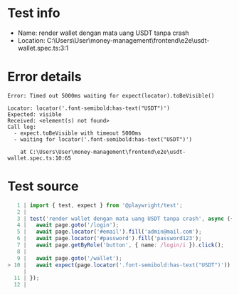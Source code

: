 # Test info

- Name: render wallet dengan mata uang USDT tanpa crash
- Location: C:\Users\User\money-management\frontend\e2e\usdt-wallet.spec.ts:3:1

# Error details

```
Error: Timed out 5000ms waiting for expect(locator).toBeVisible()

Locator: locator('.font-semibold:has-text("USDT")')
Expected: visible
Received: <element(s) not found>
Call log:
  - expect.toBeVisible with timeout 5000ms
  - waiting for locator('.font-semibold:has-text("USDT")')

    at C:\Users\User\money-management\frontend\e2e\usdt-wallet.spec.ts:10:65
```

# Test source

```ts
   1 | import { test, expect } from '@playwright/test';
   2 |
   3 | test('render wallet dengan mata uang USDT tanpa crash', async ({ page }) => {
   4 |   await page.goto('/login');
   5 |   await page.locator('#email').fill('admin@mail.com');
   6 |   await page.locator('#password').fill('password123');
   7 |   await page.getByRole('button', { name: /login/i }).click();
   8 |
   9 |   await page.goto('/wallet');
> 10 |   await expect(page.locator('.font-semibold:has-text("USDT")')).toBeVisible();
     |                                                                 ^ Error: Timed out 5000ms waiting for expect(locator).toBeVisible()
  11 | });
  12 |
```